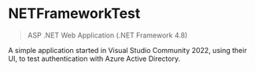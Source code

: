 # NETFrameworkTest

> ASP .NET Web Application (.NET Framework 4.8)


A simple application started in Visual Studio Community 2022, using their UI, to test authentication with Azure Active Directory.
